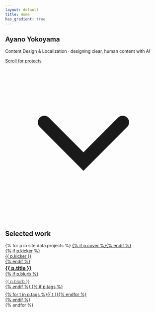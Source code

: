 ```yaml
---
layout: default
title: Home
has_gradient: true
---
```


<section class="hero-center">
  <h1 class="hero-name"><span class="grad-poppy">Ayano Yokoyama</span></h1>
  <p class="hero-tagline">
    Content Design & Localization · designing clear, human content with AI
  </p>

  <a href="#work" class="scroll-indicator" aria-label="Scroll to work">
    <span>Scroll for projects</span>
    <svg viewBox="0 0 24 24" class="chev" aria-hidden="true">
      <path d="M6 9l6 6 6-6" fill="none" stroke="currentColor" stroke-width="2" stroke-linecap="round"/>
    </svg>
  </a>
</section>

<!-- anchor target for the top nav and scroll link -->
<a id="work"></a>
<h2>Selected work</h2>

<div class="card-grid">
{% for p in site.data.projects %}
  <a class="card" href="{{ p.url | relative_url }}">
    {% if p.cover %}<img src="{{ p.cover | relative_url }}" alt="">{% endif %}
    <div class="meta">
      {% if p.kicker %}<div class="kicker">{{ p.kicker }}</div>{% endif %}
      <h3 style="margin:.2rem 0 0">{{ p.title }}</h3>
      {% if p.blurb %}<p style="margin:.4rem 0 0; color:#555">{{ p.blurb }}</p>{% endif %}
      {% if p.tags %}
      <div style="margin-top:8px">
        {% for t in p.tags %}<span class="badge">{{ t }}</span>{% endfor %}
      </div>
      {% endif %}
    </div>
  </a>
{% endfor %}
</div>
